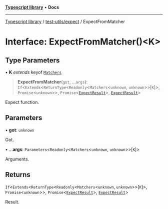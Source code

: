[**Typescript library**](../../../index.md) • **Docs**

***

[Typescript library](../../../modules.md) / [test-utils/expect](../index.md) / ExpectFromMatcher

# Interface: ExpectFromMatcher()\<K\>

## Type Parameters

• **K** *extends* keyof [`Matchers`](../type-aliases/Matchers.md)

> **ExpectFromMatcher**(`got`, ...`args`): `If`\<`Extends`\<`ReturnType`\<`Readonly`\<`Matchers`\<`unknown`, `unknown`\>\>\[`K`\]\>, `Promise`\<`unknown`\>\>, `Promise`\<[`ExpectResult`](ExpectResult.md)\>, [`ExpectResult`](ExpectResult.md)\>

Expect function.

## Parameters

• **got**: `unknown`

Got.

• ...**args**: `Parameters`\<`Readonly`\<`Matchers`\<`unknown`, `unknown`\>\>\[`K`\]\>

Arguments.

## Returns

`If`\<`Extends`\<`ReturnType`\<`Readonly`\<`Matchers`\<`unknown`, `unknown`\>\>\[`K`\]\>, `Promise`\<`unknown`\>\>, `Promise`\<[`ExpectResult`](ExpectResult.md)\>, [`ExpectResult`](ExpectResult.md)\>

Result.
